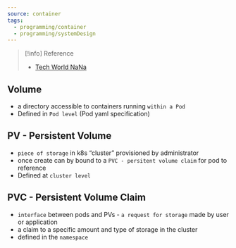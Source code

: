 ```yaml
---
source: container
tags:
  - programming/container
  - programming/systemDesign
---
```

> [!info] Reference
> - [Tech World NaNa](https://youtu.be/0swOh5C3OVM)

## Volume

- a directory accessible to containers running `within a Pod`
- Defined in `Pod level` (Pod yaml specification)

## PV - Persistent Volume

- `piece of storage` in k8s “cluster” provisioned by administrator
- once create can by bound to a `PVC - persitent volume claim` for pod to reference
- Defined at `cluster level`

## PVC - Persistent Volume Claim

- `interface` between pods and PVs - `a request for storage` made by user or application
- a claim to a specific amount and type of storage in the cluster
- defined in the `namespace`

